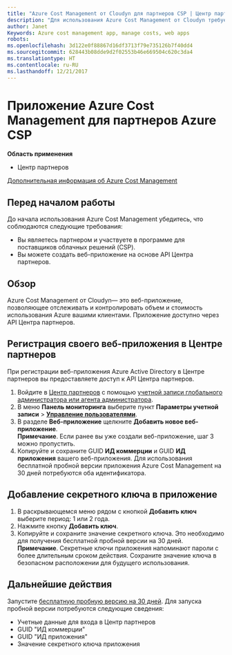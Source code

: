 ```yaml
---
title: "Azure Cost Management от Cloudyn для партнеров CSP | Центр партнеров"
description: "Для использования Azure Cost Management от Cloudyn требуется предоставленный доступ к API Центра партнеров."
author: Janet
Keywords: Azure cost management app, manage costs, web apps
robots: 
ms.openlocfilehash: 3d122e0f88867d16df3713f79e735126b7f40dd4
ms.sourcegitcommit: 628443b08dde9d2f02553b46e669504c620c3da4
ms.translationtype: HT
ms.contentlocale: ru-RU
ms.lasthandoff: 12/21/2017
---
```

# <a name="azure-cost-management-app-for-azure-csp-partners"></a>Приложение Azure Cost Management для партнеров Azure CSP  

**Область применения**

-  Центр партнеров

[Дополнительная информация об Azure Cost Management](https://go.microsoft.com/fwlink/p/?linkid=857893)

## <a name="before-you-begin"></a>Перед началом работы
До начала использования Azure Cost Management убедитесь, что соблюдаются следующие требования:
- Вы являетесь партнером и участвуете в программе для поставщиков облачных решений (CSP).
- Вы можете создать веб-приложение на основе API Центра партнеров.

## <a name="overview"></a>Обзор

Azure Cost Management от Cloudyn— это веб-приложение, позволяющее отслеживать и контролировать объем и стоимость использования Azure вашими клиентами. Приложение доступно через API Центра партнеров.

## <a name="register-your-web-app-in-partner-center"></a>Регистрация своего веб-приложения в Центре партнеров
При регистрации веб-приложения Azure Active Directory в Центре партнеров вы предоставляете доступ к API Центра партнеров. 
1.  Войдите в [Центр партнеров](https://partnercenter.microsoft.com/en-us/pcv/dashboard/overview) с помощью [учетной записи глобального администратора или агента администратора](create-user-accounts-and-set-permissions.md).
2.  В меню **Панель мониторинга** выберите пункт **Параметры учетной записи** &gt; **[Управление пользователями](https://partnercenter.microsoft.com/en-us/pcv/apiintegration/appmanagement)**.
3.  В разделе **Веб-приложение** щелкните **Добавить новое веб-приложение**.
<br> **Примечание**. Если ранее вы уже создали веб-приложение, шаг 3 можно пропустить.
4.  Копируйте и сохраните GUID **ИД коммерции** и GUID **ИД приложения** вашего веб-приложения. Для использования бесплатной пробной версии приложения Azure Cost Management на 30 дней потребуются оба идентификатора.

## <a name="add-a-secret-key-to-your-app"></a>Добавление секретного ключа в приложение
1.  В раскрывающемся меню рядом с кнопкой **Добавить ключ** выберите период: 1 или 2 года.
2.  Нажмите кнопку **Добавить ключ**. 
3.  Копируйте и сохраните значение секретного ключа. Это необходимо для получения бесплатной пробной версии на 30 дней.
<br>**Примечание**. Секретные ключи приложения напоминают пароли с более длительным сроком действия. Сохраните значение ключа в безопасном расположении для будущего использования.

## <a name="next-steps"></a>Дальнейшие действия
Запустите [бесплатную пробную версию на 30 дней](https://go.microsoft.com/fwlink/?linkid=857895).
Для запуска пробной версии потребуются следующие сведения:
- Учетные данные для входа в Центр партнеров
- GUID "ИД коммерции"
- GUID "ИД приложения"
- Значение секретного ключа приложения
